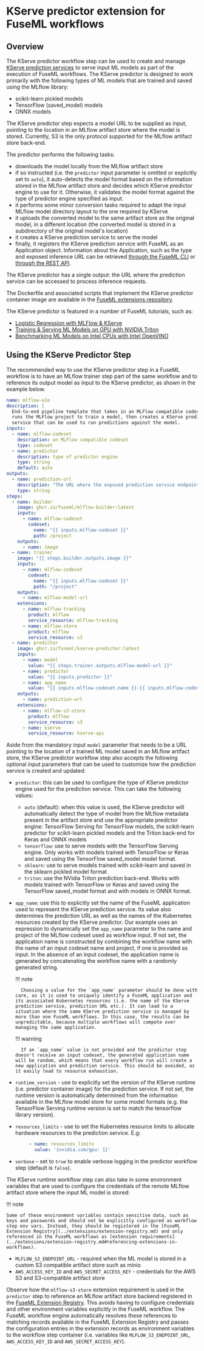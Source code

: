 # KServe predictor extension for FuseML workflows

## Overview

The KServe predictor workflow step can be used to create and manage [KServe prediction services](https://kserve.github.io/website/) to serve input ML models as part of the execution of FuseML workflows. The KServe predictor is designed to work primarily with the following types of ML models that are trained and saved using the MLflow library:

- scikit-learn pickled models
- TensorFlow (saved_model) models
- ONNX models

The KServe predictor step expects a model URL to be supplied as input, pointing to the location in an MLflow artifact store where the model is stored. Currently, S3 is the only protocol supported for the MLflow artifact store back-end.

The predictor performs the following tasks:

- downloads the model locally from the MLflow artifact store
- if so instructed (i.e. the `predictor` input parameter is omitted or explicitly set to `auto`), it auto-detects the model format based on the information stored in the MLflow artifact store and decides which KServe predictor engine to use for it. Otherwise, it validates the model format against the type of predictor engine specified as input.
- it performs some minor conversion tasks required to adapt the input MLflow model directory layout to the one required by KServe
- it uploads the converted model to the same artifact store as the original model, in a different location (the converted model is stored in a subdirectory of the original model's location)
- it creates a KServe prediction service to serve the model
- finally, it registers the KServe prediction service with FuseML as an Application object. Information about the Application, such as the type and exposed inference URL can be retrieved [through the FuseML CLI](../cli.md#applications) or [through the REST API](../api.md).

The KServe predictor has a single output: the URL where the prediction service can be accessed to process inference requests.

The Dockerfile and associated scripts that implement the KServe predictor container image are available in the [FuseML extensions repository](https://github.com/fuseml/extensions/tree/main/images/inference-services/kserve).

The KServe predictor is featured in a number of FuseML tutorials, such as:

- [Logistic Regression with MLFlow & KServe](../tutorials/kserve-basic.md)
- [Training & Serving ML Models on GPU with NVIDIA Triton](../tutorials/kserve-triton-gpu.md)
- [Benchmarking ML Models on Intel CPUs with Intel OpenVINO](../tutorials/openvino-mlflow.md)
## Using the KServe Predictor Step

The recommended way to use the KServe predictor step in a FuseML workflow is to have an MLflow trainer step part of the same workflow and to reference its output model as input to the KServe predictor, as shown in the example below.

```yaml
name: mlflow-e2e
description: |
  End-to-end pipeline template that takes in an MLFlow compatible codeset,
  runs the MLFlow project to train a model, then creates a KServe prediction
  service that can be used to run predictions against the model.
inputs:
  - name: mlflow-codeset
    description: an MLFlow compatible codeset
    type: codeset
  - name: predictor
    description: type of predictor engine
    type: string
    default: auto
outputs:
  - name: prediction-url
    description: "The URL where the exposed prediction service endpoint can be contacted to run predictions."
    type: string
steps:
  - name: builder
    image: ghcr.io/fuseml/mlflow-builder:latest
    inputs:
      - name: mlflow-codeset
        codeset:
          name: "{{ inputs.mlflow-codeset }}"
          path: /project
    outputs:
      - name: image
  - name: trainer
    image: "{{ steps.builder.outputs.image }}"
    inputs:
      - name: mlflow-codeset
        codeset:
          name: "{{ inputs.mlflow-codeset }}"
          path: "/project"
    outputs:
      - name: mlflow-model-url
    extensions:
      - name: mlflow-tracking
        product: mlflow
        service_resource: mlflow-tracking
      - name: mlflow-store
        product: mlflow
        service_resource: s3
  - name: predictor
    image: ghcr.io/fuseml/kserve-predictor:latest
    inputs:
      - name: model
        value: "{{ steps.trainer.outputs.mlflow-model-url }}"
      - name: predictor
        value: "{{ inputs.predictor }}"
      - name: app_name
        value: "{{ inputs.mlflow-codeset.name }}-{{ inputs.mlflow-codeset.project }}"
    outputs:
      - name: prediction-url
    extensions:
      - name: mlflow-s3-store
        product: mlflow
        service_resource: s3
      - name: kserve
        service_resource: kserve-api
```

Aside from the mandatory input `model` parameter that needs to be a URL pointing to the location of a trained ML model saved in an MLflow artifact store, the KServe predictor workflow step also accepts the following optional input parameters that can be used to customize how the prediction service is created and updated:

- `predictor`: this can be used to configure the type of KServe predictor engine used for the prediction service. This can take the following values:

    - `auto` (default): when this value is used, the KServe predictor will automatically detect the type of model from the MLflow metadata present in the artifact store and use the appropriate predictor engine: TensorFlow Serving for TensorFlow models, the scikit-learn predictor for scikit-learn pickled models and the Triton back-end for Keras and ONNX models
    - `tensorflow`: use to serve models with the TensorFlow Serving engine. Only works with models trained with TensorFlow or Keras and saved using the TensorFlow saved_model model format.
    - `sklearn`: use to serve models trained with scikit-learn and saved in the sklearn pickled model format
    - `triton`: use the NVidia Triton prediction back-end. Works with models trained with TensorFlow or Keras and saved using the TensorFlow saved_model format and with models in ONNX format.

- `app_name`: use this to explicitly set the name of the FuseML application used to represent the KServe prediction service. Its value also determines the prediction URL as well as the names of the Kubernetes resources created by the KServe predictor. Our example uses an expression to dynamically set the `app_name` parameter to the name and project of the MLflow codeset used as workflow input. If not set, the application name is constructed by combining the workflow name with the name of an input codeset name and project, if one is provided as input. In the absence of an input codeset, the application name is generated by concatenating the workflow name with a randomly generated string.

    !!! note

        Choosing a value for the `app_name` parameter should be done with care, as it is used to uniquely identify a FuseML application and its associated Kubernetes resources (i.e. the name of the KServe prediction service, prediction URL etc.). It can lead to a situation where the same KServe prediction service is managed by more than one FuseML workflows. In this case, the results can be unpredictable, because multiple workflows will compete over managing the same application.
        
    !!! warning
    
        If an `app_name` value is not provided and the predictor step doesn't receive an input codeset, the generated application name will be random, which means that every workflow run will create a new application and prediction service. This should be avoided, as it easily lead to resource exhaustion.

- `runtime_version` - use to explicitly set the version of the KServe runtime (i.e. predictor container image) for the prediction service. If not set, the runtime version is automatically determined from the information available in the MLflow model store for some model formats (e.g. the TensorFlow Serving runtime version is set to match the tensorflow library version).
- `resources_limits` - use to set the Kubernetes resource limits to allocate hardware resources to the prediction service. E.g:

    ```yaml
         - name: resources_limits
           value: '{nvidia.com/gpu: 1}'
    ```

- `verbose` - set to `true` to enable verbose logging in the predictor workflow step (default is `false`).

The KServe runtime workflow step can also take in some environment variables that are used to configure the credentials of the remote MLflow artifact store where the input ML model is stored:

!!! note

    Some of these environment variables contain sensitive data, such as keys and passwords and should not be explicitly configured as workflow step env vars. Instead, they should be registered in the [FuseML Extension Registry](../extensions/extension-registry.md) and only referenced in the FuseML workflows as [extension requirements](../extensions/extension-registry.md#referencing-extensions-in-workflows).

- `MLFLOW_S3_ENDPOINT_URL` - required when the ML model is stored in a custom S3 compatible artifact store such as minio
- `AWS_ACCESS_KEY_ID` and `AWS_SECRET_ACCESS_KEY` - credentials for the AWS S3 and S3-compatible artifact store

Observe how the `mlflow-s3-store` extension requirement is used in the `predictor` step to reference an MLflow artifact store backend registered in the [FuseML Extension Registry](../extensions/extension-registry.md). This avoids having to configure credentials and other environment variables explicitly in the FuseML workflow. The FuseML workflow engine automatically resolves these references to matching records available in the FuseML Extension Registry and passes the configuration entries in the extension records as environment variables to the workflow step container (i.e. variables like `MLFLOW_S3_ENDPOINT_URL`, `AWS_ACCESS_KEY_ID` and `AWS_SECRET_ACCESS_KEY`).

